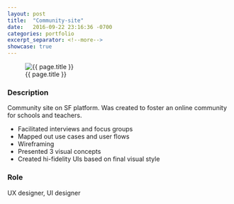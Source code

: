 ```yaml
---
layout: post
title:  "Community-site"
date:   2016-09-22 23:16:36 -0700
categories: portfolio
excerpt_separator: <!--more-->
showcase: true
---
```


<!--more-->

<figure>
  <img src="{{ site.url }}/assets/posts/{{ page.date | date: "%Y-%m-%d" }}-{{ page.title | slugify }}/community-site.gif" alt="{{ page.title }}">
  <figcaption>{{ page.title }}</figcaption>
</figure>

### Description

Community site on SF platform. Was created to foster an online community for schools and teachers.

- Facilitated interviews and focus groups
- Mapped out use cases and user flows
- Wireframing
- Presented 3 visual concepts
- Created hi-fidelity UIs based on final visual style

### Role

UX designer, UI designer 
